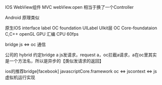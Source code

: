 IOS
WebView组件
MVC
webView.open 相当于换了一个Controller

Android
原理类似

原生IOS
interface label                 OC
foundation UILabel UIkit层      OC
Core-foundataion                C,C++
openGL  GPU                     汇编
CPU
60fps


bridge
js <=> oc 通信

公司的
hybrid
约定bridge a
js发请求，request a，oc拦截a请求，a在oc里其实是一个方法名，所以是异步的【类似发请求的返回】

ios的推荐bridge[facebook]
javascriptCore.framework
oc <=> jscontext <=> js
虚拟机运行实现


